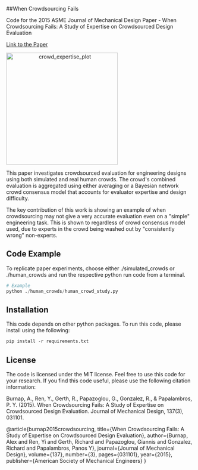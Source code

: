 ##When Crowdsourcing Fails

Code for the 2015 ASME Journal of Mechanical Design Paper - When Crowdsourcing Fails: A Study of Expertise on Crowdsourced Design Evaluation

[Link to the Paper](http://mechanicaldesign.asmedigitalcollection.asme.org/mobile/article.aspx?articleid=1935529)

<img src="https://www.aburnap.com/images/research_logos/crowd_evaluation.png" alt="crowd_expertise_plot" style="width:300px; text-align:center;">


This paper investigates crowdsourced evaluation for engineering designs using both simulated and real human crowds.  The crowd's combined evaluation is aggregated using either averaging or a Bayesian network crowd consensus model that accounts for evaluator expertise and design difficulty.

The key contribution of this work is showing an example of when crowdsourcing may not give a very accurate evaluation even on a "simple" engineering task.  This is shown to regardless of crowd consensus model used, due to experts in the crowd being washed out by "consistently wrong" non-experts.

## Code Example

To replicate paper experiments, choose either ./simulated_crowds or ./human_crowds and run the respective python run code from a terminal.

```python
# Example
python ./human_crowds/human_crowd_study.py
```

## Installation

This code depends on other python packages. To run this code, please install using the following:

```python
pip install -r requirements.txt

```

## License

The code is licensed under the MIT license. Feel free to use this code for your research.  If you find this code useful, please use the following citation information:

Burnap, A., Ren, Y., Gerth, R., Papazoglou, G., Gonzalez, R., & Papalambros, P. Y. (2015). When Crowdsourcing Fails: A Study of Expertise on Crowdsourced Design Evaluation. Journal of Mechanical Design, 137(3), 031101.

@article{burnap2015crowdsourcing,
  title={When Crowdsourcing Fails: A Study of Expertise on Crowdsourced Design Evaluation},
  author={Burnap, Alex and Ren, Yi and Gerth, Richard and Papazoglou, Giannis and Gonzalez, Richard and Papalambros, Panos Y},
  journal={Journal of Mechanical Design},
  volume={137},
  number={3},
  pages={031101},
  year={2015},
  publisher={American Society of Mechanical Engineers}
}



